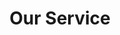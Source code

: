 ---
title: "Our Service"
# watermark text
watermark: "Service"
# page header background image
page_header_image: "/images/background/about.jpg"
# meta description
description : "Cupidatat non proident sunt culpa qui officia deserunt mollit <br> anim idest laborum sed ut perspiciatis."

layout : "service"
draft : false

############################### service ##############################
service:
  enable : true
  subtitle : "Services"
  title : "Our Service Area"
  service_item:
  - title : "Networking"
    icon : "far fa-object-ungroup"
    icon_color : "primary" # available color : primary, yellow, purple, cyan, red, green, orange, blue.
    content : "Lorem ipsum dolor sit amet consectetur elit sed do"

  - title : "Social Activity"
    icon : "fas fa-users"
    icon_color : "yellow" # available color : primary, yellow, purple, cyan, red, green, orange, blue.
    content : "Lorem ipsum dolor sit amet consectetur elit sed do"

  - title : "Web Design"
    icon : "fas fa-desktop"
    icon_color : "purple" # available color : primary, yellow, purple, cyan, red, green, orange, blue.
    content : "Lorem ipsum dolor sit amet consectetur elit sed do"

  - title : "Cloud Service"
    icon : "fas fa-cloud"
    icon_color : "cyan" # available color : primary, yellow, purple, cyan, red, green, orange, blue.
    content : "Lorem ipsum dolor sit amet consectetur elit sed do"
    
  - title : "Consulting"
    icon : "far fa-comments"
    icon_color : "red" # available color : primary, yellow, purple, cyan, red, green, orange, blue.
    content : "Lorem ipsum dolor sit amet consectetur elit sed do"
    
  - title : "SEO Optimization"
    icon : "fas fa-search-plus"
    icon_color : "green" # available color : primary, yellow, purple, cyan, red, green, orange, blue.
    content : "Lorem ipsum dolor sit amet consectetur elit sed do"
    
  - title : "Usability Testing"
    icon : "fas fa-chart-line"
    icon_color : "orange" # available color : primary, yellow, purple, cyan, red, green, orange, blue.
    content : "Lorem ipsum dolor sit amet consectetur elit sed do"
    
  - title : "UX Prototyping"
    icon : "fab fa-wpexplorer"
    icon_color : "blue" # available color : primary, yellow, purple, cyan, red, green, orange, blue.
    content : "Lorem ipsum dolor sit amet consectetur elit sed do"


############################### Features #####################################
feature:
  enable : true
  subtitle : "fetures"
  title : "exclusive features"
  feature_item:
  - title : "Exclusive Design"
    icon : "fas fa-desktop"
    icon_color : "primary" # available color : primary, yellow, purple, cyan, red, green, orange, blue.
    content : "Lorem ipsum dolor sit amet consectetur elit sed do eiusmod tempor incididunt labore dolore magna."
    
  - title : "Easy Customize"
    icon : "fas fa-cogs"
    icon_color : "primary" # available color : primary, yellow, purple, cyan, red, green, orange, blue.
    content : "Lorem ipsum dolor sit amet consectetur elit sed do eiusmod tempor incididunt labore dolore magna."
    
  - title : "Extreme Security"
    icon : "fas fa-shield-alt"
    icon_color : "primary" # available color : primary, yellow, purple, cyan, red, green, orange, blue.
    content : "Lorem ipsum dolor sit amet consectetur elit sed do eiusmod tempor incididunt labore dolore magna."
---